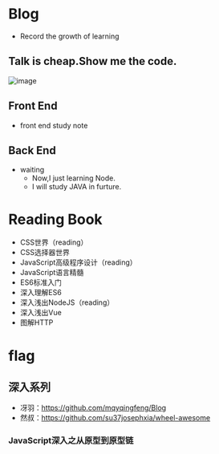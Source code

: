 # Blog
- Record the growth of learning
## Talk is cheap.Show me the code.
![image](https://camo.githubusercontent.com/f63a8ff7f8967211999318104ed88115822453f84609944436c4ae2cebee7dc7/68747470733a2f2f70392d6a75656a696e2e62797465696d672e636f6d2f746f732d636e2d692d6b3375316662706663702f33353536626437386330303034643735393831383163303236353962333562387e74706c762d6b3375316662706663702d77617465726d61726b2e696d616765)

## Front End
- front end study note
## Back End
- waiting
  - Now,I just learning Node.
  - I will study JAVA in furture.
# Reading Book
- CSS世界（reading）
- CSS选择器世界
- JavaScript高级程序设计（reading）
- JavaScript语言精髓
- ES6标准入门
- 深入理解ES6
- 深入浅出NodeJS（reading）
- 深入浅出Vue
- 图解HTTP
# flag
## 深入系列
* 冴羽：https://github.com/mqyqingfeng/Blog
* 然叔：https://github.com/su37josephxia/wheel-awesome
### JavaScript深入之从原型到原型链
